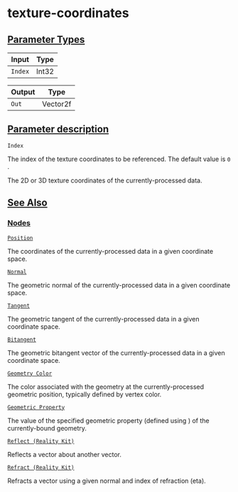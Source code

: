 # texture-coordinates


[Parameter Types](/documentation/shadergraph/geometric/texture-coordinates#Parameter-Types)
-------------------------------------------------------------------------------------------

| Input | Type |
| --- | --- |
| `Index` | Int32 |

| Output | Type |
| --- | --- |
| `Out` | Vector2f |

[Parameter description](/documentation/shadergraph/geometric/texture-coordinates#Parameter-description)
-------------------------------------------------------------------------------------------------------

`Index` 

 The index of the texture coordinates to be referenced. The default value is
 `0` 
 .
 

 The 2D or 3D texture coordinates of the currently-processed data.

[See Also](/documentation/shadergraph/geometric/texture-coordinates#see-also)
-----------------------------------------------------------------------------

### [Nodes](/documentation/shadergraph/geometric/texture-coordinates#nodes)

[`Position`](/documentation/shadergraph/geometric/position)

 The coordinates of the currently-processed data in a given coordinate space.
 

[`Normal`](/documentation/shadergraph/geometric/normal)

 The geometric normal of the currently-processed data in a given coordinate space.
 

[`Tangent`](/documentation/shadergraph/geometric/tangent)

 The geometric tangent of the currently-processed data in a given coordinate space.
 

[`Bitangent`](/documentation/shadergraph/geometric/bitangent)

 The geometric bitangent vector of the currently-processed data in a given coordinate space.
 

[`Geometry Color`](/documentation/shadergraph/geometric/geometry-color)

 The color associated with the geometry at the currently-processed geometric position, typically defined by vertex color.
 

[`Geometric Property`](/documentation/shadergraph/geometric/geometric-property)

 The value of the specified geometric property (defined using ) of the currently-bound geometry.
 

[`Reflect (Reality
  Kit)`](/documentation/shadergraph/geometric/reflect-(realitykit))

 Reflects a vector about another vector.
 

[`Refract (Reality
  Kit)`](/documentation/shadergraph/geometric/refract-(realitykit))

 Refracts a vector using a given normal and index of refraction (eta).
 

